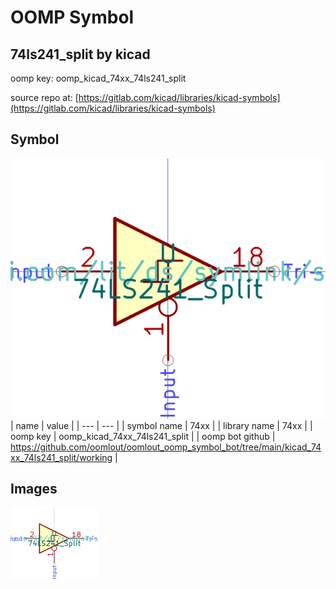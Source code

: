 # OOMP Symbol  
## 74ls241_split  by kicad  
  
oomp key: oomp_kicad_74xx_74ls241_split  
  
source repo at: [https://gitlab.com/kicad/libraries/kicad-symbols](https://gitlab.com/kicad/libraries/kicad-symbols)  
## Symbol  
  
[![working.png](working_600.png)](working.png)  
| name | value | 
| --- | --- | 
| symbol name | 74xx | 
| library name | 74xx | 
| oomp key | oomp_kicad_74xx_74ls241_split | 
| oomp bot github | https://github.com/oomlout/oomlout_oomp_symbol_bot/tree/main/kicad_74xx_74ls241_split/working | 
## Images  
  
[![working.png](working_140.png)](working.png)  
